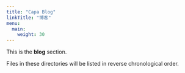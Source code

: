 ```yaml
---
title: "Capa Blog"
linkTitle: "博客"
menu:
  main:
    weight: 30
---
```



This is the **blog** section.

Files in these directories will be listed in reverse chronological order.

